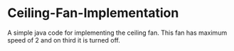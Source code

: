# Ceiling-Fan-Implementation
A simple java code for implementing the ceiling fan. This fan has maximum speed of 2 and on third it is turned off.
